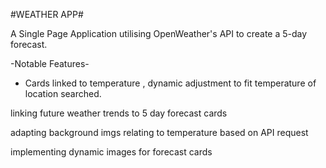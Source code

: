 #WEATHER APP#

A Single Page Application utilising OpenWeather's API to create a 5-day forecast.

-Notable Features-

- Cards linked to temperature , dynamic adjustment to fit temperature of location searched.



linking future weather trends to 5 day forecast cards

adapting background imgs relating to temperature based on API request

implementing dynamic images for forecast cards
